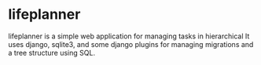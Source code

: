 lifeplanner
===========

lifeplanner is a simple web application for managing tasks in hierarchical
It uses django, sqlite3, and some django plugins for managing migrations
and a tree structure using SQL.
